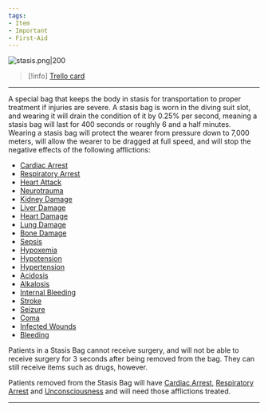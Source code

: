 ```yaml
---
tags:
- Item
- Important
- First-Aid
---
```


![stasis.png\|200](/Items/Stasis%20Bag%20-%20Attachments/6718845db30472d958dd7d3c.png)

> [!info] [Trello card](https://trello.com/c/sSEcdyRT/128-stasis-bag)

---

A special bag that keeps the body in stasis for transportation to proper treatment if injuries are severe. A stasis bag is worn in the diving suit slot, and wearing it will drain the condition of it by 0.25% per second, meaning a stasis bag will last for 400 seconds or roughly 6 and a half minutes. Wearing a stasis bag will protect the wearer from pressure down to 7,000 meters, will allow the wearer to be dragged at full speed, and will stop the negative effects of the following afflictions:

- [Cardiac Arrest](../Heart/Cardiac%20Arrest.md)
- [Respiratory Arrest](../Lungs/Respiratory%20Arrest.md)
- [Heart Attack](../Heart/Heart%20Attack.md)
- [Neurotrauma](../Head_Brain/Neurotrauma.md)
- [Kidney Damage](../Torso/Kidney%20Damage.md)
- [Liver Damage](../Torso/Liver%20Damage.md)
- [Heart Damage](../Heart/Heart%20Damage.md)
- [Lung Damage](../Lungs/Lung%20Damage.md)
- [Bone Damage](../Bones/Bone%20Damage.md)
- [Sepsis](../Blood/Sepsis.md)
- [Hypoxemia](../Blood/Hypoxemia.md)
- [Hypotension](../Blood/Hypotension.md)
- [Hypertension](../Blood/Hypertension.md)
- [Acidosis](../Blood/Acidosis.md)
- [Alkalosis](../Blood/Alkalosis.md)
- [Internal Bleeding](../Torso/Internal%20Bleeding.md)
- [Stroke](../Head_Brain/Stroke.md)
- [Seizure](../Head_Brain/Seizure.md)
- [Coma](../Head_Brain/Coma.md)
- [Infected Wounds](../Any%20bodypart/Infected%20Wounds.md)
- [Bleeding](../Any%20bodypart/Bleeding.md)

Patients in a Stasis Bag cannot receive surgery, and will not be able to receive surgery for 3 seconds after being removed from the bag. They can still receive items such as drugs, however.

Patients removed from the Stasis Bag will have [Cardiac Arrest](../Heart/Cardiac%20Arrest.md), [Respiratory Arrest](../Lungs/Respiratory%20Arrest.md) and [Unconsciousness](../Head_Brain/Unconsciousness.md) and will need those afflictions treated.

---

